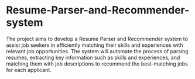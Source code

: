 # Resume-Parser-and-Recommender-system

The project aims to develop a Resume Parser and Recommender system to assist job seekers in efficiently matching their skills and experiences with relevant job opportunities. The system will automate the process of parsing resumes, extracting key information such as skills and experiences, and matching them with job descriptions to recommend the best-matching jobs for each applicant.
